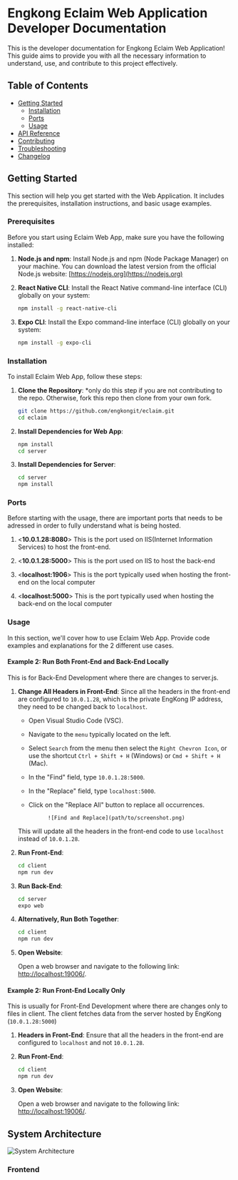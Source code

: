 # Engkong Eclaim Web Application Developer Documentation

This is the developer documentation for Engkong Eclaim Web Application! This guide aims to provide you with all the necessary information to understand, use, and contribute to this project effectively.

## Table of Contents
- [Getting Started](#getting-started)
    - [Installation](#installation)
    - [Ports](#ports)
    - [Usage](#usage)
- [API Reference](#api-reference)
- [Contributing](#contributing)
- [Troubleshooting](#troubleshooting)
- [Changelog](#changelog)

## Getting Started

This section will help you get started with the Web Application. It includes the prerequisites, installation instructions, and basic usage examples.

### Prerequisites

Before you start using Eclaim Web App, make sure you have the following installed:

1. **Node.js and npm**: Install Node.js and npm (Node Package Manager) on your machine. You can download the latest version from the official Node.js website: [https://nodejs.org](https://nodejs.org)

2. **React Native CLI**: Install the React Native command-line interface (CLI) globally on your system:
    ```bash
    npm install -g react-native-cli

3. **Expo CLI**: Install the Expo command-line interface (CLI) globally on your system:
    ```bash
    npm install -g expo-cli

### Installation

To install Eclaim Web App, follow these steps:

1. **Clone the Repository**:
*only do this step if you are not contributing to the repo. Otherwise, fork this repo then clone from your own fork. 

   ```bash
   git clone https://github.com/engkongit/eclaim.git
   cd eclaim

2. **Install Dependencies for Web App**:

    ```bash
    npm install
    cd server

3. **Install Dependencies for Server**:

    ```bash
    cd server
    npm install


### Ports

Before starting with the usage, there are important ports that needs to be adressed in order to fully understand what is being hosted.

1. <**10.0.1.28:8080**> This is the port used on IIS(Internet Information Services) to host the front-end.

2. <**10.0.1.28:5000**> This is the port used on IIS to host the back-end

3. <**localhost:1906**> This is the port typically used when hosting the front-end on the local computer

4. <**localhost:5000**> This is the port typically used when hosting the back-end on the local computer


### Usage

In this section, we'll cover how to use Eclaim Web App. Provide code examples and explanations for the 2 different use cases.

#### Example 2: Run Both Front-End and Back-End Locally

This is for Back-End Development where there are changes to server.js.

1. **Change All Headers in Front-End**:
   Since all the headers in the front-end are configured to `10.0.1.28`, which is the private EngKong IP address, they need to be changed back to `localhost`.

   - Open Visual Studio Code (VSC).
   - Navigate to the `menu` typically located on the left.
   - Select `Search` from the menu then select the `Right Chevron Icon`, or use the shortcut `Ctrl + Shift + H` (Windows) or `Cmd + Shift + H` (Mac).
   - In the "Find" field, type `10.0.1.28:5000`.
   - In the "Replace" field, type `localhost:5000`.
   - Click on the "Replace All" button to replace all occurrences.

               ![Find and Replace](path/to/screenshot.png)

   This will update all the headers in the front-end code to use `localhost` instead of `10.0.1.28`.

2. **Run Front-End**: 

    ```bash
    cd client
    npm run dev

3. **Run Back-End**: 

    ```bash
    cd server
    expo web

4. **Alternatively, Run Both Together**:

    ```bash
    cd client
    npm run dev

5. **Open Website**:

    Open a web browser and navigate to the following link: [http://localhost:19006/](http://localhost:19006/).



#### Example 2: Run Front-End Locally Only

This is usually for Front-End Development where there are changes only to files in client. The client fetches data from the server hosted by EngKong (`10.0.1.28:5000`)

1. **Headers in Front-End**:
   Ensure that all the headers in the front-end are configured to `localhost` and not `10.0.1.28`.

2. **Run Front-End**: 

    ```bash
    cd client
    npm run dev

3. **Open Website**:

    Open a web browser and navigate to the following link: [http://localhost:19006/](http://localhost:19006/).


   
## System Architecture
![System Architecture](/assets/System%20Architecture.png)

### Frontend  
